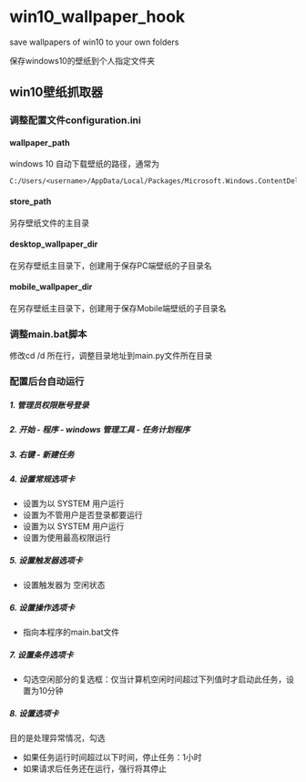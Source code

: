 # win10_wallpaper_hook
save wallpapers of win10 to your own folders

保存windows10的壁纸到个人指定文件夹

## win10壁纸抓取器



### 调整配置文件configuration.ini

#### wallpaper_path
windows 10 自动下载壁纸的路径，通常为
```
C:/Users/<username>/AppData/Local/Packages/Microsoft.Windows.ContentDeliveryManager_cw5n1h2txyewy/LocalState/Assets
```

#### store_path
另存壁纸文件的主目录

#### desktop_wallpaper_dir
在另存壁纸主目录下，创建用于保存PC端壁纸的子目录名

#### mobile_wallpaper_dir
在另存壁纸主目录下，创建用于保存Mobile端壁纸的子目录名

### 调整main.bat脚本
修改cd /d 所在行，调整目录地址到main.py文件所在目录


### 配置后台自动运行

##### 1. 管理员权限账号登录

##### 2. 开始 - 程序 - windows 管理工具 - 任务计划程序

##### 3. 右键 - 新建任务

##### 4. 设置常规选项卡
* 设置为以 SYSTEM 用户运行
* 设置为不管用户是否登录都要运行
* 设置为以 SYSTEM 用户运行
* 设置为使用最高权限运行

##### 5. 设置触发器选项卡
* 设置触发器为 空闲状态

##### 6. 设置操作选项卡
* 指向本程序的main.bat文件

##### 7. 设置条件选项卡
* 勾选空闲部分的复选框：仅当计算机空闲时间超过下列值时才启动此任务，设置为10分钟

##### 8. 设置选项卡
目的是处理异常情况，勾选
* 如果任务运行时间超过以下时间，停止任务：1小时
* 如果请求后任务还在运行，强行将其停止



